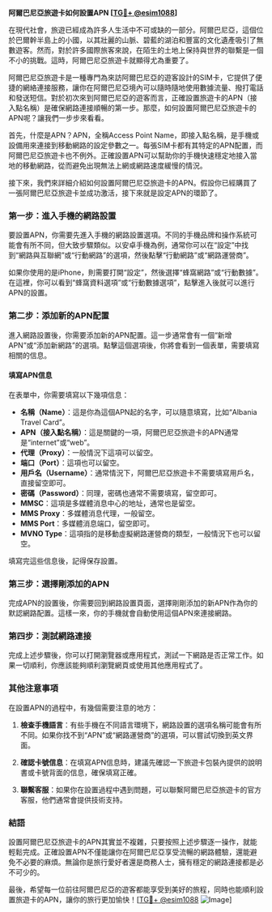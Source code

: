 **阿爾巴尼亞旅遊卡如何設置APN [[TG💪+ @esim1088](https://t.me/s/esim1088)]**

在現代社會，旅遊已經成為許多人生活中不可或缺的一部分。阿爾巴尼亞，這個位於巴爾幹半島上的小國，以其壯麗的山脈、碧藍的湖泊和豐富的文化遺產吸引了無數遊客。然而，對於許多國際旅客來說，在陌生的土地上保持與世界的聯繫是一個不小的挑戰。這時，阿爾巴尼亞旅遊卡就顯得尤為重要了。

阿爾巴尼亞旅遊卡是一種專門為來訪阿爾巴尼亞的遊客設計的SIM卡，它提供了便捷的網絡連接服務，讓你在阿爾巴尼亞境內可以隨時隨地使用數據流量、撥打電話和發送短信。對於初次來到阿爾巴尼亞的遊客而言，正確設置旅遊卡的APN（接入點名稱）是確保網路連接順暢的第一步。那麼，如何設置阿爾巴尼亞旅遊卡的APN呢？讓我們一步步來看看。

首先，什麼是APN？APN，全稱Access Point Name，即接入點名稱，是手機或設備用來連接到移動網路的設定參數之一。每張SIM卡都有其特定的APN配置，而阿爾巴尼亞旅遊卡也不例外。正確設置APN可以幫助你的手機快速穩定地接入當地的移動網路，從而避免出現無法上網或網路速度緩慢的情況。

接下來，我們來詳細介紹如何設置阿爾巴尼亞旅遊卡的APN。假設你已經購買了一張阿爾巴尼亞旅遊卡並成功激活，接下來就是設定APN的環節了。

### **第一步：進入手機的網路設置**
要設置APN，你需要先進入手機的網路設置選項。不同的手機品牌和操作系統可能會有所不同，但大致步驟類似。以安卓手機為例，通常你可以在“設定”中找到“網路與互聯網”或“行動網路”的選項，然後點擊“行動網路”或“網路運營商”。

如果你使用的是iPhone，則需要打開“設定”，然後選擇“蜂窩網路”或“行動數據”。在這裡，你可以看到“蜂窩資料選項”或“行動數據選項”，點擊進入後就可以進行APN的設置。

### **第二步：添加新的APN配置**
進入網路設置後，你需要添加新的APN配置。這一步通常會有一個“新增APN”或“添加新網路”的選項。點擊這個選項後，你將會看到一個表單，需要填寫相關的信息。

#### **填寫APN信息**
在表單中，你需要填寫以下幾項信息：

- **名稱（Name）**：這是你為這個APN起的名字，可以隨意填寫，比如“Albania Travel Card”。
- **APN（接入點名稱）**：這是關鍵的一項，阿爾巴尼亞旅遊卡的APN通常是“internet”或“web”。
- **代理（Proxy）**：一般情況下這項可以留空。
- **端口（Port）**：這項也可以留空。
- **用戶名（Username）**：通常情況下，阿爾巴尼亞旅遊卡不需要填寫用戶名，直接留空即可。
- **密碼（Password）**：同理，密碼也通常不需要填寫，留空即可。
- **MMSC**：這項是多媒體消息中心的地址，通常也是留空。
- **MMS Proxy**：多媒體消息代理，一般留空。
- **MMS Port**：多媒體消息端口，留空即可。
- **MVNO Type**：這項指的是移動虛擬網路運營商的類型，一般情況下也可以留空。

填寫完這些信息後，記得保存設置。

### **第三步：選擇剛添加的APN**
完成APN的設置後，你需要回到網路設置頁面，選擇剛剛添加的新APN作為你的默認網路配置。這樣一來，你的手機就會自動使用這個APN來連接網路。

### **第四步：測試網路連接**
完成上述步驟後，你可以打開瀏覽器或應用程式，測試一下網路是否正常工作。如果一切順利，你應該能夠順利瀏覽網頁或使用其他應用程式了。

### **其他注意事項**
在設置APN的過程中，有幾個需要注意的地方：

1. **檢查手機語言**：有些手機在不同語言環境下，網路設置的選項名稱可能會有所不同。如果你找不到“APN”或“網路運營商”的選項，可以嘗試切換到英文界面。
   
2. **確認卡號信息**：在填寫APN信息時，建議先確認一下旅遊卡包裝內提供的說明書或卡號背面的信息，確保填寫正確。

3. **聯繫客服**：如果你在設置過程中遇到問題，可以聯繫阿爾巴尼亞旅遊卡的官方客服，他們通常會提供技術支持。

### **結語**
設置阿爾巴尼亞旅遊卡的APN其實並不複雜，只要按照上述步驟逐一操作，就能輕鬆完成。正確設置APN不僅能讓你在阿爾巴尼亞享受流暢的網路體驗，還能避免不必要的麻煩。無論你是旅行愛好者還是商務人士，擁有穩定的網路連接都是必不可少的。

最後，希望每一位前往阿爾巴尼亞的遊客都能享受到美好的旅程，同時也能順利設置旅遊卡的APN，讓你的旅行更加愉快！[[TG💪+ @esim1088](https://t.me/s/esim1088) ![Image](https://i.postimg.cc/4NQfJmqS/Snipaste-2025-05-13-00-14-12.png)]